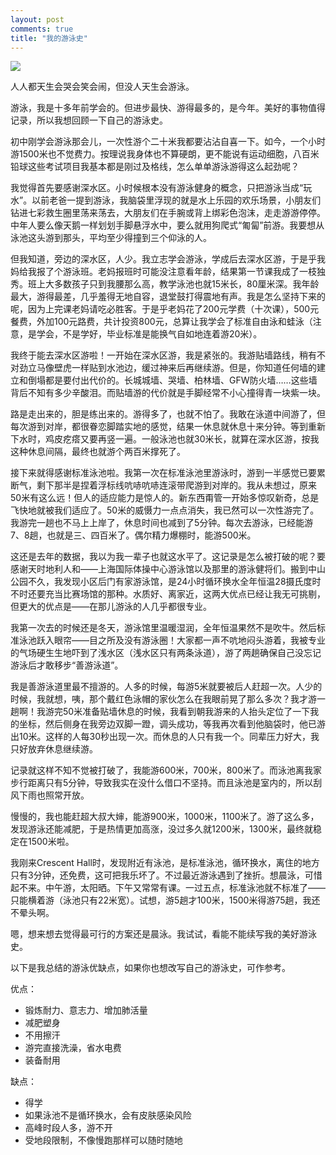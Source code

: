 ```yaml
---
layout: post
comments: true
title: "我的游泳史"
---
```


![](http://upload-images.jianshu.io/upload_images/19585-5e0684666927e4c8.jpg?imageMogr2/auto-orient/strip|imageView2/2/w/1240)

人人都天生会哭会笑会闹，但没人天生会游泳。

游泳，我是十多年前学会的。但进步最快、游得最多的，是今年。美好的事物值得记录，所以我想回顾一下自己的游泳史。

初中刚学会游泳那会儿，一次性游个二十米我都要沾沾自喜一下。如今，一个小时游1500米也不觉费力。按理说我身体也不算硬朗，更不能说有运动细胞，八百米铅球这些考试项目我基本都是刚过及格线，怎么单单游泳游得这么起劲呢？

我觉得首先要感谢深水区。小时候根本没有游泳健身的概念，只把游泳当成“玩水”。以前老爸一提到游泳，我脑袋里浮现的就是水上乐园的欢乐场景，小朋友们钻进七彩救生圈里荡来荡去，大朋友们在手腕或背上绑彩色泡沫，走走游游停停。中年人要么像天鹅一样划划手脚悬浮水中，要么就用狗爬式“匍匐”前游。我要想从泳池这头游到那头，平均至少得撞到三个仰泳的人。

但我知道，旁边的深水区，人少。我立志学会游泳，学成后去深水区游，于是乎我妈给我报了个游泳班。老妈报班时可能没注意看年龄，结果第一节课我成了一枝独秀。班上大多数孩子只到我腰那么高，教学泳池也就15米长，80厘米深。我年龄最大，游得最差，几乎羞得无地自容，退堂鼓打得震地有声。我是怎么坚持下来的呢，因为上完课老妈请吃必胜客。于是乎老妈花了200元学费（十次课），500元餐费，外加100元路费，共计投资800元，总算让我学会了标准自由泳和蛙泳（注意，是学会，不是学好，毕业标准是能换气自如地连着游20米）。

我终于能去深水区游啦！一开始在深水区游，我是紧张的。我游贴墙路线，稍有不对劲立马像壁虎一样贴到水池边，缓过神来后再继续游。但是，你知道任何墙的建立和倒塌都是要付出代价的。长城城墙、哭墙、柏林墙、GFW防火墙……这些墙背后不知有多少辛酸泪。而贴墙游的代价就是手脚经常不小心撞得青一块紫一块。

路是走出来的，胆是练出来的。游得多了，也就不怕了。我敢在泳道中间游了，但每次游到对岸，都很眷恋脚踏实地的感觉，结果一休息就休息十来分钟。等到重新下水时，鸡皮疙瘩又要再竖一遍。一般泳池也就30米长，就算在深水区游，按我这种休息间隔，最终也就游个两百米撑死了。

接下来就得感谢标准泳池啦。我第一次在标准泳池里游泳时，游到一半感觉已要累断气，剩下那半是捏着浮标线吭哧吭哧连滚带爬游到对岸的。我从未想过，原来50米有这么远！但人的适应能力是惊人的。新东西甭管一开始多惊叹新奇，总是飞快地就被我们适应了。50米的威慑力一点点消失，我已然可以一次性游完了。我游完一趟也不马上上岸了，休息时间也减到了5分钟。每次去游泳，已经能游7、8趟，也就是三、四百米了。偶尔精力爆棚时，能游500米。

这还是去年的数据，我以为我一辈子也就这水平了。这记录是怎么被打破的呢？要感谢天时地利人和——上海国际体操中心游泳馆以及那里的游泳健将们。搬到中山公园不久，我发现小区后门有家游泳馆，是24小时循环换水全年恒温28摄氏度时不时还要充当比赛场馆的那种。水质好、离家近，这两大优点已经让我无可挑剔，但更大的优点是——在那儿游泳的人几乎都很专业。

我第一次去的时候还是冬天，游泳馆里温暖湿润，全年恒温果然不是吹牛。然后标准泳池跃入眼帘——目之所及没有游泳圈！大家都一声不吭地闷头游着，我被专业的气场硬生生地吓到了浅水区（浅水区只有两条泳道），游了两趟确保自己没忘记游泳后才敢移步“善游泳道”。

我是善游泳道里最不擅游的。人多的时候，每游5米就要被后人赶超一次。人少的时候，我就想，咦，那个戴红色泳帽的家伙怎么在我眼前晃了那么多次？我才游一趟啊！我游完50米准备贴墙休息的时候，我看到朝我游来的人抬头定位了一下我的坐标，然后侧身在我旁边双脚一蹬，调头成功，等我再次看到他脑袋时，他已游出10米。这样的人每30秒出现一次。而休息的人只有我一个。同辈压力好大，我只好放弃休息继续游。

记录就这样不知不觉被打破了，我能游600米，700米，800米了。而泳池离我家步行距离只有5分钟，导致我实在没什么借口不坚持。而且泳池是室内的，所以刮风下雨也照常开放。

慢慢的，我也能赶超大叔大婶，能游900米，1000米，1100米了。游了这么多，发现游泳还能减肥，于是热情更加高涨，没过多久就1200米，1300米，最终就稳定在1500米啦。

我刚来Crescent Hall时，发现附近有泳池，是标准泳池，循环换水，离住的地方只有3分钟，还免费，这可把我乐坏了。不过最近游泳遇到了挫折。想晨泳，可惜起不来。中午游，太阳晒。下午又常常有课。一过五点，标准泳池就不标准了——只能横着游（泳池只有22米宽）。试想，游5趟才100米，1500米得游75趟，我还不晕头啊。

嗯，想来想去觉得最可行的方案还是晨泳。我试试，看能不能续写我的美好游泳史。

以下是我总结的游泳优缺点，如果你也想改写自己的游泳史，可作参考。

优点：
- 锻炼耐力、意志力、增加肺活量
- 减肥塑身
- 不用擦汗 
- 游完直接洗澡，省水电费
- 装备耐用

缺点：
- 得学
- 如果泳池不是循环换水，会有皮肤感染风险
- 高峰时段人多，游不开
- 受地段限制，不像慢跑那样可以随时随地




